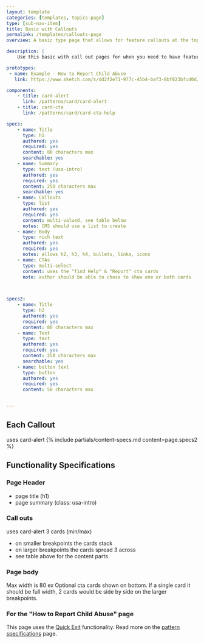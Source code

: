 ```yaml
---
layout: template
categories: [templates, topics-page]
type: [sub-nav-item]
title: Basic with Callouts
permalink: /templates/callouts-page
overview: A basic type page that allows for feature callouts at the top

description: |
    Use this basic with call out pages for when you need to have featured items at the top of the page.  A good example use case is the "How to Report Child Abuse" page where important information needs to be readily available at to top.

prototypes:
 - name: Example - How to Report Child Abuse
   link: https://www.sketch.com/s/dd2f2e71-977c-45b4-baf3-8bf823bfcd0d/a/agRLDQp

components:
    - title: card-alert
      link: /patterns/card/card-alert
    - title: card-cta
      link: /patterns/card/card-cta-help

specs: 
    - name: Title
      type: h1
      authored: yes
      required: yes
      content: 80 characters max
      searchable: yes
    - name: Summary
      type: text (usa-intro)
      authored: yes
      required: yes
      content: 250 characters max
      searchable: yes
    - name: Callouts
      type: list
      authored: yes
      required: yes
      content: multi-valued, see table below
      notes: CMS should use a list to create
    - name: Body
      type: rich text
      authored: yes
      required: yes
      notes: allows h2, h3, h4, bullets, links, icons
    - name: CTAs
      type: multi-select
      content: uses the "find Help" & "Report" cta cards
      note: author should be able to chose to show one or both cards
      


specs2: 
    - name: Title
      type: h2
      authored: yes
      required: yes
      content: 80 characters max
    - name: Text
      type: text
      authored: yes
      required: yes
      content: 250 characters max
      searchable: yes
    - name: button text
      type: button
      authored: yes
      required: yes
      content: 50 characters max 


---
```


## Each Callout
uses card-alert
{% include partials/content-specs.md content=page.specs2 %}


## Functionality Specifications
### Page Header
- page title (h1)
- page summary (class: usa-intro)

### Call outs
uses card-alert 3 cards (min/max)
- on smaller breakpoints the cards stack 
- on larger breakpoints the cards spread 3 across
- see table above for the content parts

### Page body
Max width is 80 ex
Optional cta cards shown on bottom. If a single card it should be full width, 2 cards would be side by side on the larger breakpoints.


### For the "How to Report Child Abuse" page 
This page uses the [Quick Exit](/patterns/quick-exit) functionality. Read more on the [pattern specifications](/patterns/quick-exit) page.

